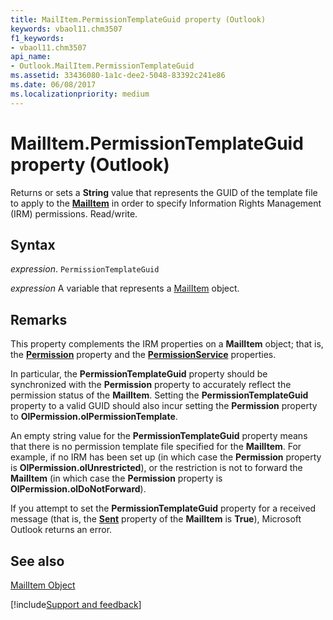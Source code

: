 ```yaml
---
title: MailItem.PermissionTemplateGuid property (Outlook)
keywords: vbaol11.chm3507
f1_keywords:
- vbaol11.chm3507
api_name:
- Outlook.MailItem.PermissionTemplateGuid
ms.assetid: 33436080-1a1c-dee2-5048-83392c241e86
ms.date: 06/08/2017
ms.localizationpriority: medium
---
```



# MailItem.PermissionTemplateGuid property (Outlook)

Returns or sets a **String** value that represents the GUID of the template file to apply to the **[MailItem](Outlook.MailItem.md)** in order to specify Information Rights Management (IRM) permissions. Read/write.


## Syntax

_expression_. `PermissionTemplateGuid`

_expression_ A variable that represents a [MailItem](Outlook.MailItem.md) object.


## Remarks

This property complements the IRM properties on a **MailItem** object; that is, the **[Permission](Outlook.MailItem.Permission.md)** property and the **[PermissionService](Outlook.MailItem.PermissionService.md)** properties.

In particular, the **PermissionTemplateGuid** property should be synchronized with the **Permission** property to accurately reflect the permission status of the **MailItem**. Setting the **PermissionTemplateGuid** property to a valid GUID should also incur setting the **Permission** property to **OlPermission.olPermissionTemplate**.

An empty string value for the **PermissionTemplateGuid** property means that there is no permission template file specified for the **MailItem**. For example, if no IRM has been set up (in which case the **Permission** property is **OlPermission.olUnrestricted**), or the restriction is not to forward the **MailItem** (in which case the **Permission** property is **OlPermission.olDoNotForward**).

If you attempt to set the **PermissionTemplateGuid** property for a received message (that is, the **[Sent](Outlook.MailItem.Sent.md)** property of the **MailItem** is **True**), Microsoft Outlook returns an error.


## See also


[MailItem Object](Outlook.MailItem.md)

[!include[Support and feedback](~/includes/feedback-boilerplate.md)]